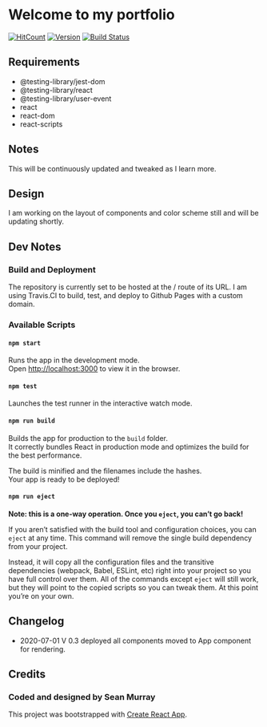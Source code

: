# Welcome to my portfolio

[![HitCount](http://hits.dwyl.com/seanjmurray/portfolio.svg)](http://hits.dwyl.com/seanjmurray/portfolio)
[![Version](https://img.shields.io/badge/version-0.3.0-brightgreen.svg)](https://github.com/seanjmurray/portfolio)
[![Build Status](https://travis-ci.com/seanjmurray/portfolio.svg?branch=master)](https://travis-ci.com/seanjmurray/portfolio)


## Requirements
  - @testing-library/jest-dom
  - @testing-library/react
  - @testing-library/user-event
  - react
  - react-dom
  - react-scripts
## Notes
This will be continuously updated and tweaked as I learn more.
## Design
I am working on the layout of components and color scheme still and will be updating shortly.
## Dev Notes

### Build and Deployment
The repository is currently set to be hosted at the / route of its URL. I am using Travis.CI to build, test, and deploy to Github Pages with a custom domain.

### Available Scripts 
   #### `npm start`

  Runs the app in the development mode.<br />
  Open [http://localhost:3000](http://localhost:3000) to view it in the browser.

#### `npm test`

Launches the test runner in the interactive watch mode.<br />
#### `npm run build`

Builds the app for production to the `build` folder.<br />
It correctly bundles React in production mode and optimizes the build for the best performance.

The build is minified and the filenames include the hashes.<br />
Your app is ready to be deployed!
#### `npm run eject`

**Note: this is a one-way operation. Once you `eject`, you can’t go back!**

If you aren’t satisfied with the build tool and configuration choices, you can `eject` at any time. This command will remove the single build dependency from your project.

Instead, it will copy all the configuration files and the transitive dependencies (webpack, Babel, ESLint, etc) right into your project so you have full control over them. All of the commands except `eject` will still work, but they will point to the copied scripts so you can tweak them. At this point you’re on your own.

## Changelog
 - 2020-07-01 V 0.3 deployed all components moved to App component for rendering.

## Credits

### Coded and designed by Sean Murray

This project was bootstrapped with [Create React App](https://github.com/facebook/create-react-app).









